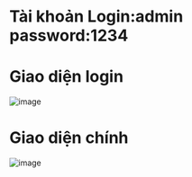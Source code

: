 # Tài khoản Login:admin password:1234
# Giao diện login 
![image](https://user-images.githubusercontent.com/63388809/186430296-0f52cb4e-b4ac-462f-bbd6-3b94a366ef9e.png)
# Giao diện chính 
![image](https://user-images.githubusercontent.com/63388809/186430611-cd8e0fc6-a786-4a82-b8a7-73fdcf195ec8.png)
